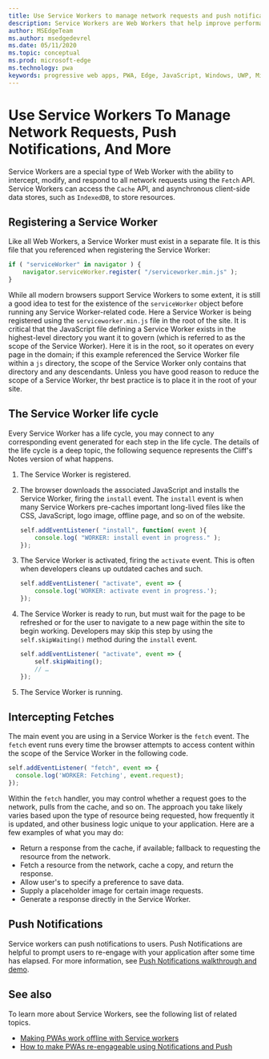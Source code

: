 ```yaml
---
title: Use Service Workers to manage network requests and push notifications
description: Service Workers are Web Workers that help improve performance, respond to varying network conditions, and increase connectivity with your web application.
author: MSEdgeTeam
ms.author: msedgedevrel
ms.date: 05/11/2020
ms.topic: conceptual
ms.prod: microsoft-edge
ms.technology: pwa
keywords: progressive web apps, PWA, Edge, JavaScript, Windows, UWP, Microsoft Store
---
```


# Use Service Workers To Manage Network Requests, Push Notifications, And More  

Service Workers are a special type of Web Worker with the ability to intercept, modify, and respond to all network requests using the `Fetch` API.  Service Workers can access the `Cache` API, and asynchronous client-side data stores, such as `IndexedDB`, to store resources.  

## Registering a Service Worker  

Like all Web Workers, a Service Worker must exist in a separate file.  It is this file that you referenced when registering the Service Worker:  

```javascript
if ( "serviceWorker" in navigator ) {
    navigator.serviceWorker.register( "/serviceworker.min.js" );
}
```  

While all modern browsers support Service Workers to some extent, it is still a good idea to test for the existence of the `serviceWorker` object before running any Service Worker-related code.  Here a Service Worker is being registered using the `serviceworker.min.js` file in the root of the site.  It is critical that the JavaScript file defining a Service Worker exists in the highest-level directory you want it to govern \(which is referred to as the scope of the Service Worker\).  Here it is in the root, so it operates on every page in the domain; if this example referenced the Service Worker file within a `js` directory, the scope of the Service Worker only contains that directory and any descendants.  Unless you have good reason to reduce the scope of a Service Worker, thr best practice is to place it in the root of your site.  

## The Service Worker life cycle  

Every Service Worker has a life cycle, you may connect to any corresponding event generated for each step in the life cycle.  The details of the life cycle is a deep topic, the following sequence represents the Cliff's Notes version of what happens.  

1.  The Service Worker is registered.  
1.  The browser downloads the associated JavaScript and installs the Service Worker, firing the `install` event.  The `install` event is when many Service Workers pre-caches important long-lived files like the CSS, JavaScript, logo image, offline page, and so on of the website.  
    
    ```javascript
    self.addEventListener( "install", function( event ){
        console.log( "WORKER: install event in progress." );
    });
    ```  
    
1.  The Service Worker is activated, firing the `activate` event.  This is often when developers cleans up outdated caches and such.  
    
    ```javascript
    self.addEventListener( "activate", event => {
        console.log('WORKER: activate event in progress.');
    });
    ```  
    
1.  The Service Worker is ready to run, but must wait for the page to be refreshed or for the user to navigate to a new page within the site to begin working.  Developers may skip this step by using the `self.skipWaiting()` method during the `install` event.  
    
    ```javascript
    self.addEventListener( "activate", event => {
        self.skipWaiting();
        // …
    });
    ```
    
1.  The Service Worker is running.  <!-- 🎉 -->   
    
## Intercepting Fetches  

The main event you are using in a Service Worker is the `fetch` event.  The `fetch` event runs every time the browser attempts to access content within the scope of the Service Worker in the following code.  

```javascript
self.addEventListener( "fetch", event => {
  console.log('WORKER: Fetching', event.request);
});
```  

Within the `fetch` handler, you may control whether a request goes to the network, pulls from the cache, and so on.  The approach you take likely varies based upon the type of resource being requested, how frequently it is updated, and other business logic unique to your application.  Here are a few examples of what you may do:  

*   Return a response from the cache, if available; fallback to requesting the resource from the network.  
*   Fetch a resource from the network, cache a copy, and return the response.
*   Allow user's to specify a preference to save data. 
*   Supply a placeholder image for certain image requests.  
*   Generate a response directly in the Service Worker.  

## Push Notifications  

Service workers can push notifications to users. Push Notifications are helpful to prompt users to re-engage with your application after some time has elapsed. For more information, see [Push Notifications walkthrough and demo][AzurewebsitesWebpushdemo].  

## See also  

To learn more about Service Workers, see the following list of related topics.  

*   [Making PWAs work offline with Service workers][MDNPwasMakingOfflineServiceWorkers]  
*   [How to make PWAs re-engageable using Notifications and Push][MDNPwasMakeReengageablesingNotificationsPush]  

<!-- links -->  

[AzurewebsitesWebpushdemo]: https://webpushdemo.azurewebsites.net "Web Push Notifications |  Microsoft Edge Demos"  

[MDNPwasMakingOfflineServiceWorkers]: https://developer.mozilla.org/docs/Web/Progressive_web_apps/Offline_Service_workers "Making PWAs work offline with Service workers - PWAs | MDN"  
[MDNPwasMakeReengageablesingNotificationsPush]: https://developer.mozilla.org/docs/Web/Progressive_web_apps/Re-engageable_Notifications_Push "How to make PWAs re-engageable using Notifications and Push - PWAs | MDN"  
